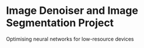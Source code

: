 # Image Denoiser and Image Segmentation Project
Optimising neural networks for low-resource devices

